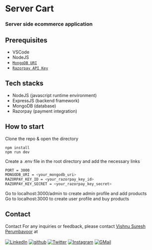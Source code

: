 # Server Cart

### Server side ecommerce application

## Prerequisites

- VSCode
- NodeJS
- [`MongoDB URI`](https://cloud.mongodb.com/v2#/org/63aaeeee46e3424f03096ee9/projects)
- [`Razorpay API Key`](https://dashboard.razorpay.com/app/website-app-settings/api-key)

## Tech stacks

- NodeJS (javascript runtime environment)
- ExpressJS (backend framework)
- MongoDB (database)
- Razorpay (payment integration)

## How to start

Clone the repo & open the directory

```
npm install
npm run dev
```

Create a .env file in the root directory and add the necessary links

```sh
PORT = 3000
MONGODB_URI = <your_mongodb_uri>
RAZORPAY_KEY_ID = <your_razorpay_key_id>
RAZORPAY_KEY_SECRET = <your_razorpay_key_secret>
```
Go to localhost:3000/admin to create admin profile and add products  
Go to localhost:3000 to create user profile and buy products

## Contact

Contact
For any inquiries or feedback, please contact [Vishnu Suresh Perumbavoor](https://vishnusureshperumbavoor.github.io/V-S-P/) at <br> <br>
[![LinkedIn][linkedin-shield]][linkedin-url]
[![github][github-shield]][github-url]
[![Twitter][twitter-shield]][twitter-url]
[![Instagram][instagram-shield]][instagram-url]
[![GMail][gmail-shield]][gmail-url]

<!-- ## Sponsorships -->
<!-- ![Bitcoin](https://img.shields.io/badge/Bitcoin-000?style=for-the-badge&logo=bitcoin&logoColor=white)  bc1qk2ed3rlq6d5hk0wp76smu62hr0stczf3zl9v4s <br>
![Ethereum](https://img.shields.io/badge/Ethereum-3C3C3D?style=for-the-badge&logo=Ethereum&logoColor=white)  0xb81A7e60922DaBfDAF244FC17702808951010dC3 <br> -->
<!-- ![Google-Pay](https://img.shields.io/badge/GooglePay-%233780F1.svg?style=for-the-badge&logo=Google-Pay&logoColor=white) vishnusureshperumbavoor@okaxis -->

[linkedin-shield]: https://img.shields.io/badge/LinkedIn-0077B5?style=for-the-badge&logo=linkedin&logoColor=white
[linkedin-url]: https://www.linkedin.com/in/vishnu-suresh-perumbavoor/
[twitter-shield]: https://img.shields.io/badge/Twitter-1DA1F2?style=for-the-badge&logo=twitter&logoColor=white
[twitter-url]: https://twitter.com/in/vspeeeeee
[instagram-shield]: https://img.shields.io/badge/Instagram-E4405F?style=for-the-badge&logo=instagram&logoColor=white
[instagram-url]: https://www.instagram.com/vishnusureshperumbavoor/
[github-shield]: https://img.shields.io/badge/GitHub-100000?style=for-the-badge&logo=github&logoColor=white
[github-url]: https://github.com/vishnusureshperumbavoor
[gmail-shield]: https://img.shields.io/badge/Gmail-D14836?style=for-the-badge&logo=gmail&logoColor=white
[gmail-url]: mailto:vishnusureshperumbavoor@gmail.com
